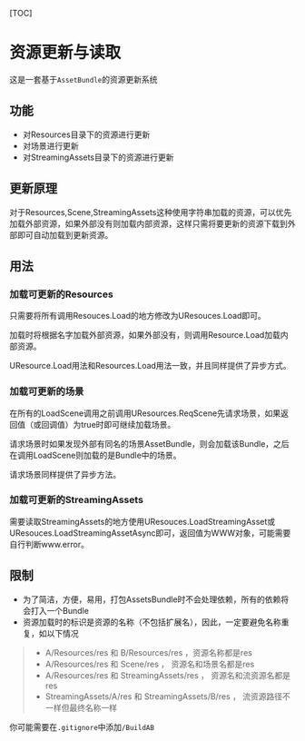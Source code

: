 [TOC]
# 资源更新与读取

这是一套基于`AssetBundle`的资源更新系统

## 功能
* 对Resources目录下的资源进行更新
* 对场景进行更新
* 对StreamingAssets目录下的资源进行更新

## 更新原理
对于Resources,Scene,StreamingAssets这种使用字符串加载的资源，可以优先加载外部资源，如果外部没有则加载内部资源，这样只需将要更新的资源下载到外部即可自动加载到更新资源。

## 用法
### 加载可更新的Resources
只需要将所有调用Resouces.Load的地方修改为UResouces.Load即可。

加载时将根据名字加载外部资源，如果外部没有，则调用Resource.Load加载内部资源。

UResource.Load用法和Resources.Load用法一致，并且同样提供了异步方式。

### 加载可更新的场景
在所有的LoadScene调用之前调用UResources.ReqScene先请求场景，如果返回值（或回调值）为true时即可继续加载场景。

请求场景时如果发现外部有同名的场景AssetBundle，则会加载该Bundle，之后在调用LoadScene则加载的是Bundle中的场景。

请求场景同样提供了异步方法。

### 加载可更新的StreamingAssets
需要读取StreamingAssets的地方使用UResouces.LoadStreamingAsset或UResouces.LoadStreamingAssetAsync即可，返回值为WWW对象，可能需要自行判断www.error。

## 限制
* 为了简洁，方便，易用，打包AssetsBundle时不会处理依赖，所有的依赖将会打入一个Bundle
* 资源加载时的标识是资源的名称（不包括扩展名），因此，一定要避免名称重复，如以下情况
> * A/Resources/res 和 B/Resources/res ，资源名称都是res
> * A/Resources/res 和 Scene/res ， 资源名和场景名都是res
> * A/Resources/res 和 StreamingAssets/res ， 资源名和流资源名都是res
> * StreamingAssets/A/res 和 StreamingAssets/B/res ， 流资源路径不一样但最终名称一样



你可能需要在`.gitignore`中添加`/BuildAB`

